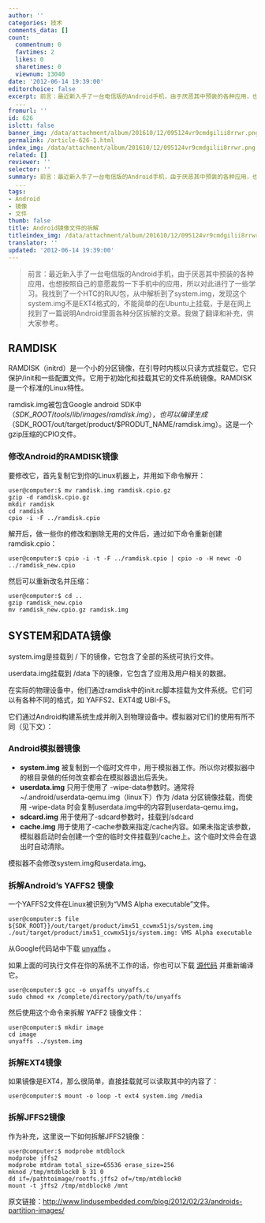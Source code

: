 ```yaml
---
author: ''
categories: 技术
comments_data: []
count:
  commentnum: 0
  favtimes: 2
  likes: 0
  sharetimes: 0
  viewnum: 13040
date: '2012-06-14 19:39:00'
editorchoice: false
excerpt: 前言：最近新入手了一台电信版的Android手机，由于厌恶其中预装的各种应用，也想按照自己的意愿裁剪一下手机中的应用，所以对此进行了一些学习。我找到了一个HTC的RUU包，从中解析到了system.img，发现这个system.im
  ...
fromurl: ''
id: 626
islctt: false
banner_img: /data/attachment/album/201610/12/095124vr9cmdgilii8rrwr.png
permalink: /article-626-1.html
index_img: /data/attachment/album/201610/12/095124vr9cmdgilii8rrwr.png
related: []
reviewer: ''
selector: ''
summary: 前言：最近新入手了一台电信版的Android手机，由于厌恶其中预装的各种应用，也想按照自己的意愿裁剪一下手机中的应用，所以对此进行了一些学习。我找到了一个HTC的RUU包，从中解析到了system.img，发现这个system.im
  ...
tags:
- Android
- 镜像
- 文件
thumb: false
title: Android镜像文件的拆解
titleindex_img: /data/attachment/album/201610/12/095124vr9cmdgilii8rrwr.png
translator: ''
updated: '2012-06-14 19:39:00'
---
```



> 
> 前言：最近新入手了一台电信版的Android手机，由于厌恶其中预装的各种应用，也想按照自己的意愿裁剪一下手机中的应用，所以对此进行了一些学习。我找到了一个HTC的RUU包，从中解析到了system.img，发现这个system.img不是EXT4格式的，不能简单的在Ubuntu上挂载，于是在网上找到了一篇说明Android里面各种分区拆解的文章。我做了翻译和补充，供大家参考。
> 
> 
> 


 


RAMDISK
-------


RAMDISK（initrd）是一个小的分区镜像，在引导时内核以只读方式挂载它。它只保护/init和一些配置文件。它用于初始化和挂载其它的文件系统镜像。RAMDISK是一个标准的Linux特性。


ramdisk.img被包含Google android SDK中（$SDK\_ROOT/tools/lib/images/ramdisk.img），也可以编译生成（$SDK\_ROOT/out/target/product/$PRODUT\_NAME/ramdisk.img）。这是一个gzip压缩的CPIO文件。


### 修改Android的RAMDISK镜像


要修改它，首先复制它到你的Linux机器上，并用如下命令解开：



```
user@computer:$ mv ramdisk.img ramdisk.cpio.gz
gzip -d ramdisk.cpio.gz
mkdir ramdisk
cd ramdisk  
cpio -i -F ../ramdisk.cpio
```

解开后，做一些你的修改和删除无用的文件后，通过如下命令重新创建ramdisk.cpio：



```
user@computer:$ cpio -i -t -F ../ramdisk.cpio | cpio -o -H newc -O ../ramdisk_new.cpio
```

然后可以重新改名并压缩：



```
user@computer:$ cd ..
gzip ramdisk_new.cpio
mv ramdisk_new.cpio.gz ramdisk.img
```

SYSTEM和DATA镜像
-------------


system.img是挂载到 / 下的镜像，它包含了全部的系统可执行文件。


userdata.img挂载到 /data 下的镜像，它包含了应用及用户相关的数据。


在实际的物理设备中，他们通过ramdisk中的init.rc脚本挂载为文件系统。它们可以有各种不同的格式，如 YAFFS2、EXT4或 UBI-FS。


它们通过Android构建系统生成并刷入到物理设备中。模拟器对它们的使用有所不同（见下文）：


### Android模拟器镜像


* **system.img** 被复制到一个临时文件中，用于模拟器工作。所以你对模拟器中的根目录做的任何改变都会在模拟器退出后丢失。
* **userdata.img** 只用于使用了 -wipe-data参数时。通常将~/.android/userdata-qemu.img（linux下）作为 /data 分区镜像挂载，而使用 -wipe-data 时会复制userdata.img中的内容到userdata-qemu.img。
* **sdcard.img** 用于使用了-sdcard参数时，挂载到/sdcard
* **cache.img** 用于使用了-cache参数来指定/cache内容。如果未指定该参数，模拟器启动时会创建一个空的临时文件挂载到/cache上。这个临时文件会在退出时自动清除。


模拟器不会修改system.img和userdata.img。
### **拆解Android’s YAFFS2 镜像**


一个YAFFS2文件在Linux被识别为“VMS Alpha executable”文件。



```
user@computer:$ file ${SDK_ROOT}}/out/target/product/imx51_ccwmx51js/system.img
./out/target/product/imx51_ccwmx51js/system.img: VMS Alpha executable
```

从Google代码站中下载 [unyaffs](http://unyaffs.googlecode.com/files/unyaffs) 。


如果上面的可执行文件在你的系统不工作的话，你也可以下载 [源代码](http://code.google.com/p/unyaffs/) 并重新编译它。



```
user@computer:$ gcc -o unyaffs unyaffs.c
sudo chmod +x /complete/directory/path/to/unyaffs
```

然后使用这个命令来拆解 YAFF2 镜像文件：




```
user@computer:$ mkdir image
cd image
unyaffs ../system.img

```



### 拆解EXT4镜像


如果镜像是EXT4，那么很简单，直接挂载就可以读取其中的内容了：



```
user@computer:$ mount -o loop -t ext4 system.img /media
```

### **拆解JFFS2镜像**


作为补充，这里说一下如何拆解JFFS2镜像：




```
user@computer:$ modprobe mtdblock
modprobe jffs2
modprobe mtdram total_size=65536 erase_size=256
mknod /tmp/mtdblock0 b 31 0
dd if=/pathtoimage/rootfs.jffs2 of=/tmp/mtdblock0
mount -t jffs2 /tmp/mtdblock0 /mnt
```



原文链接：<http://www.lindusembedded.com/blog/2012/02/23/androids-partition-images/>